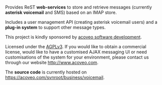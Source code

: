 Provides ReST **web-services** to store and retrieve messages (currently **asterisk voicemail** and SMS) based on an IMAP store.

Includes a user management API (creating asterisk voicemail users) and a **plug-in system** to support other message types.

This project is kindly sponsored by [acoveo software development](http://www.acoveo.com).

Licensed under the [AGPLv3](http://www.gnu.org/licenses/agpl.html). If you would like to obtain a commercial license, would like to have a customised AJAX messaging UI or need customisations of the system for your environment, please contact us through our website http://www.acoveo.com.

The **source code** is currently hosted on https://acoveo.com/svnroot/business/voicemail.